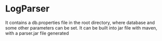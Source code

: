 # LogParser

It contains a db.properties file in the root directory, where database and some other parameters can be set. 
It can be built into jar file with maven, with a parser.jar file generated
